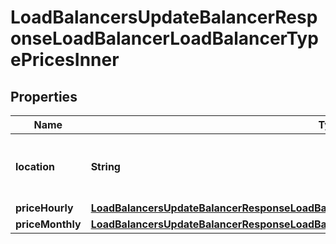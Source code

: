 

# LoadBalancersUpdateBalancerResponseLoadBalancerLoadBalancerTypePricesInner


## Properties

| Name | Type | Description | Notes |
|------------ | ------------- | ------------- | -------------|
|**location** | **String** | Name of the Location the price is for. |  |
|**priceHourly** | [**LoadBalancersUpdateBalancerResponseLoadBalancerLoadBalancerTypePricesInnerPriceHourly**](LoadBalancersUpdateBalancerResponseLoadBalancerLoadBalancerTypePricesInnerPriceHourly.md) |  |  |
|**priceMonthly** | [**LoadBalancersUpdateBalancerResponseLoadBalancerLoadBalancerTypePricesInnerPriceMonthly**](LoadBalancersUpdateBalancerResponseLoadBalancerLoadBalancerTypePricesInnerPriceMonthly.md) |  |  |



